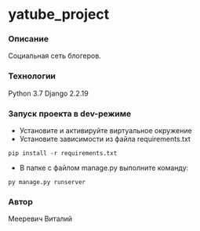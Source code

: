# yatube_project
### Описание
Социальная сеть блогеров.
### Технологии
Python 3.7
Django 2.2.19
### Запуск проекта в dev-режиме
- Установите и активируйте виртуальное окружение
- Установите зависимости из файла requirements.txt
```
pip install -r requirements.txt
``` 
- В папке с файлом manage.py выполните команду:
```
py manage.py runserver
```
### Автор
Мееревич Виталий
